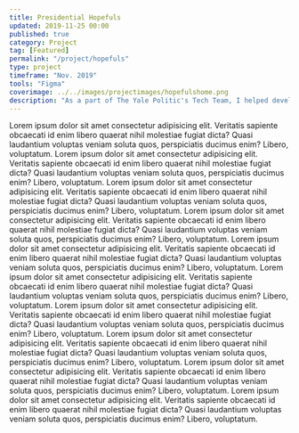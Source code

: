 ```yaml
---
title: Presidential Hopefuls
updated: 2019-11-25 00:00
published: true
category: Project
tag: [Featured]
permalink: "/project/hopefuls"
type: project
timeframe: "Nov. 2019"
tools: "Figma"
coverimage: ../../images/projectimages/hopefulshome.png
description: "As a part of The Yale Politic's Tech Team, I helped develop this minisite showcasing The Yale Politic's features and interviews conducted over the past years about the presidential candidates for the 2020 election."
---
```




Lorem ipsum dolor sit amet consectetur adipisicing elit. Veritatis sapiente obcaecati id enim libero quaerat nihil molestiae fugiat dicta? Quasi laudantium voluptas veniam soluta quos, perspiciatis ducimus enim? Libero, voluptatum.
Lorem ipsum dolor sit amet consectetur adipisicing elit. Veritatis sapiente obcaecati id enim libero quaerat nihil molestiae fugiat dicta? Quasi laudantium voluptas veniam soluta quos, perspiciatis ducimus enim? Libero, voluptatum.
Lorem ipsum dolor sit amet consectetur adipisicing elit. Veritatis sapiente obcaecati id enim libero quaerat nihil molestiae fugiat dicta? Quasi laudantium voluptas veniam soluta quos, perspiciatis ducimus enim? Libero, voluptatum.
Lorem ipsum dolor sit amet consectetur adipisicing elit. Veritatis sapiente obcaecati id enim libero quaerat nihil molestiae fugiat dicta? Quasi laudantium voluptas veniam soluta quos, perspiciatis ducimus enim? Libero, voluptatum.
Lorem ipsum dolor sit amet consectetur adipisicing elit. Veritatis sapiente obcaecati id enim libero quaerat nihil molestiae fugiat dicta? Quasi laudantium voluptas veniam soluta quos, perspiciatis ducimus enim? Libero, voluptatum.
Lorem ipsum dolor sit amet consectetur adipisicing elit. Veritatis sapiente obcaecati id enim libero quaerat nihil molestiae fugiat dicta? Quasi laudantium voluptas veniam soluta quos, perspiciatis ducimus enim? Libero, voluptatum.
Lorem ipsum dolor sit amet consectetur adipisicing elit. Veritatis sapiente obcaecati id enim libero quaerat nihil molestiae fugiat dicta? Quasi laudantium voluptas veniam soluta quos, perspiciatis ducimus enim? Libero, voluptatum.
Lorem ipsum dolor sit amet consectetur adipisicing elit. Veritatis sapiente obcaecati id enim libero quaerat nihil molestiae fugiat dicta? Quasi laudantium voluptas veniam soluta quos, perspiciatis ducimus enim? Libero, voluptatum.
Lorem ipsum dolor sit amet consectetur adipisicing elit. Veritatis sapiente obcaecati id enim libero quaerat nihil molestiae fugiat dicta? Quasi laudantium voluptas veniam soluta quos, perspiciatis ducimus enim? Libero, voluptatum.
Lorem ipsum dolor sit amet consectetur adipisicing elit. Veritatis sapiente obcaecati id enim libero quaerat nihil molestiae fugiat dicta? Quasi laudantium voluptas veniam soluta quos, perspiciatis ducimus enim? Libero, voluptatum.
